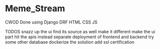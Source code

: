# Meme_Stream
CWOD
Done using 
Django 
DRF 
HTML
CSS
JS



TODOS
snazz up the ui find its source as well make it different
make the ui part hit the apis instead
separate deployment of frontend and backend
try some other database
dockerize the solution
add ssl certification
